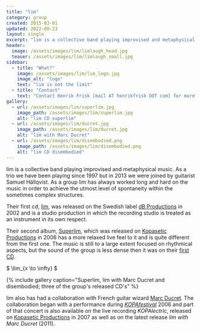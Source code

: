 ```yaml
---
title: "lim"
category: group
created: 2015-03-01 
updated: 2022-08-23
layout: single
excerpt: "lim is a collective band playing improvised and metaphysical music. As a trio we have been playing since 1997 but in 2013 we were joined by guitarist Samuel Hällqvist. As a group lim has always worked long and hard on the music in order to achieve the utmost level of spontaneity within the sometimes complex structures."
header:
  image: /assets/images/lim/limlaugh_head.jpg
  teaser: /assets/images/lim/limlaugh_small.jpg
sidebar:
  - title: "What?"
    image: /assets/images/lim/lim_logo.jpg
    image_alt: "logo"
    text: "lim is not the limit"
  - title: "Contact"
    text: "Contact Henrik Frisk [mail AT henrikfrisk DOT com] for more information"
gallery:
  - url: /assets/images/lim/superlim.jpg
    image_path: /assets/images/lim/superlim.jpg
    alt: "lim CD superlim"
  - url: /assets/images/lim/ducret.jpg
    image_path: /assets/images/lim/ducret.jpg
    alt: "lim with Marc Ducret"
  - url: /assets/images/lim/disembodied.png
    image_path: /assets/images/lim/disembodied.png
    alt: "lim CD disembodied"
---
```

lim is a collective band playing improvised and metaphysical music. As a trio we have been playing since 1997 but in 2013 we were joined by guitarist Samuel Hällqvist. As a group lim has always worked long and hard on the music in order to achieve the utmost level of spontaneity within the sometimes complex structures.

Their first cd, <a href="http://www.henrikfrisk.com/index.jsp?metaId=music&id=disc&about=1&field=id&query=9">lim</a>, was released on the Swedish label <a href="http://www.db-productions.se/flash.html">dB Productions</a> in 2002 and is a studio production in which the recording studio is treated as an instrument in its own respect. 

Their second album, <a href="http://www.henrikfrisk.com/index.jsp?metaId=music&id=disc&about=1&field=id&query=11">Superlim</a>, which was released on <a href="http://www.kopasetic.se">Kopasetic Productions</a> in 2006 has a more relaxed live feel to it and is quite different from the first one. The music is still to a large extent focused on rhythmical aspects, but the sound of the group is less dense then it was on their <a href="http://www.henrikfrisk.com/index.jsp?metaId=music&id=disc&about=1&field=id&query=9">first CD</a>.

$ \lim_{x \to \infty} $

{% include gallery caption="Superlim, lim with Marc Ducret and disembodied; three of the group's released CD's" %}

lim also has had a collaboration with French guitar wizard <a href="http://www.marcducret.com/">Marc Ducret</a>. The collaboration began with a performance during <a href="http://www.kopasetic.se/">*KOPAfestival*</a> 2006 and part of that concert is also available on the live recording *KOPAlectric*, released on <a href="/http://www.kopasetic.se/">Kopasetic Productions</a> in 2007 as well as on the latest release *lim with Marc Ducret* (2011).




 
